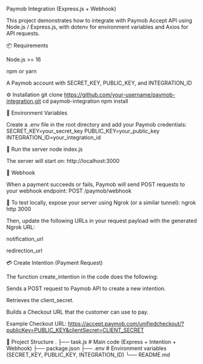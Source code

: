Paymob Integration (Express.js + Webhook)

This project demonstrates how to integrate with Paymob Accept API using Node.js / Express.js, with dotenv for environment variables and Axios for API requests.

📦 Requirements

Node.js >= 16

npm or yarn

A Paymob account with SECRET_KEY, PUBLIC_KEY, and INTEGRATION_ID

⚙️ Installation
git clone https://github.com/your-username/paymob-integration.git
cd paymob-integration
npm install

🔑 Environment Variables

Create a .env file in the root directory and add your Paymob credentials:
SECRET_KEY=your_secret_key
PUBLIC_KEY=your_public_key
INTEGRATION_ID=your_integration_id

🚀 Run the server
node index.js

The server will start on:
http://localhost:3000

📨 Webhook

When a payment succeeds or fails, Paymob will send POST requests to your webhook endpoint:
POST /paymob/webhook

📌 To test locally, expose your server using Ngrok (or a similar tunnel):
ngrok http 3000

Then, update the following URLs in your request payload with the generated Ngrok URL:

notification_url

redirection_url

💳 Create Intention (Payment Request)

The function create_intention in the code does the following:

Sends a POST request to Paymob API to create a new intention.

Retrieves the client_secret.

Builds a Checkout URL that the customer can use to pay.

Example Checkout URL:
https://accept.paymob.com/unifiedcheckout/?publicKey=PUBLIC_KEY&clientSecret=CLIENT_SECRET

📂 Project Structure
.
├── task.js        # Main code (Express + Intention + Webhook)
├── package.json
├── .env            # Environment variables (SECRET_KEY, PUBLIC_KEY, INTEGRATION_ID)
└── README.md
